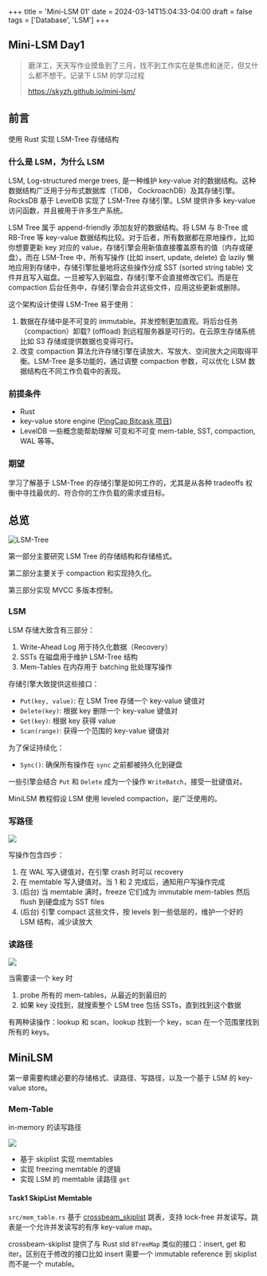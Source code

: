 +++
title = 'Mini-LSM 01'
date = 2024-03-14T15:04:33-04:00
draft = false
tags = ['Database', 'LSM']
+++

## Mini-LSM Day1

> 磨洋工，天天写作业摸鱼到了三月，找不到工作实在是焦虑和迷茫，但又什么都不想干。记录下 LSM 的学习过程
>
> https://skyzh.github.io/mini-lsm/

## 前言

使用 Rust 实现 LSM-Tree 存储结构

### 什么是 LSM，为什么 LSM

LSM, Log-structured merge trees, 是一种维护 key-value 对的数据结构。这种数据结构广泛用于分布式数据库（TiDB， CockroachDB）及其存储引擎。RocksDB 基于 LevelDB 实现了 LSM-Tree 存储引擎。LSM 提供许多 key-value 访问函数，并且被用于许多生产系统。

LSM Tree 属于 append-friendly 添加友好的数据结构。将 LSM 与 B-Tree 或 RB-Tree 等 key-value 数据结构比较。对于后者，所有数据都在原地操作，比如你想要更新 key 对应的 value，存储引擎会用新值直接覆盖原有的值（内存或硬盘）。而在 LSM-Tree 中，所有写操作 (比如 insert, update, delete) 会 lazily 懒地应用到存储中，存储引擎批量地将这些操作分成 SST (sorted string table) 文件并且写入磁盘。一旦被写入到磁盘，存储引擎不会直接修改它们。而是在 compaction 后台任务中，存储引擎会合并这些文件，应用这些更新或删除。

这个架构设计使得 LSM-Tree 易于使用：

1. 数据在存储中是不可变的 immutable。并发控制更加直观。将后台任务（compaction）卸载? (offload) 到远程服务器是可行的。在云原生存储系统比如 S3 存储或提供数据也变得可行。
2. 改变 compaction 算法允许存储引擎在读放大、写放大、空间放大之间取得平衡。LSM-Tree 是多功能的，通过调整 compaction 参数，可以优化 LSM 数据结构在不同工作负载中的表现。

### 前提条件

- Rust
- key-value store engine ([PingCap Bitcask 项目](https://github.com/pingcap/talent-plan/tree/master/courses/rust/projects/project-2))
- LevelDB 一些概念能帮助理解 可变和不可变 mem-table, SST, compaction, WAL 等等。

### 期望

学习了解基于 LSM-Tree 的存储引擎是如何工作的，尤其是从各种 tradeoffs 权衡中寻找最优的、符合你的工作负载的需求或目标。

## 总览

![LSM-Tree](https://s2.loli.net/2024/03/15/lmvd4PQyrZazuKc.png)

第一部分主要研究 LSM Tree 的存储结构和存储格式。

第二部分主要关于 compaction 和实现持久化。

第三部分实现 MVCC 多版本控制。

### LSM

LSM 存储大致含有三部分：

1. Write-Ahead Log 用于持久化数据（Recovery）
2. SSTs 在磁盘用于维护 LSM-Tree 结构
3. Mem-Tables 在内存用于 batching 批处理写操作

存储引擎大致提供这些接口：

- `Put(key, value)`: 在 LSM Tree 存储一个 key-value 键值对
- `Delete(key)`: 根据 key 删除一个 key-value 键值对
- `Get(key)`: 根据 key 获得 value
- `Scan(range)`: 获得一个范围的 key-value 键值对

为了保证持续化：

- `Sync()`: 确保所有操作在 `sync` 之前都被持久化到硬盘

一些引擎会结合 `Put` 和 `Delete` 成为一个操作 `WriteBatch`，接受一批键值对。

MiniLSM 教程假设 LSM 使用 leveled compaction，是广泛使用的。

### 写路径

![](https://s2.loli.net/2024/03/15/VwoSxREh23zgaMe.png)

写操作包含四步：

1. 在 WAL 写入键值对，在引擎 crash 时可以 recovery
2. 在 memtable 写入键值对。当 1 和 2 完成后，通知用户写操作完成
3. (后台) 当 memtable 满时，freeze 它们成为 immutable mem-tables 然后 flush 到硬盘成为 SST files
4. (后台) 引擎 compact 这些文件，按 levels 到一些低层的，维护一个好的 LSM 结构，减少读放大

### 读路径

![](https://s2.loli.net/2024/03/15/v9wUOk3GJElqXVH.png)

当需要读一个 key 时

1. probe 所有的 mem-tables，从最近的到最旧的
2. 如果 key 没找到，就搜索整个 LSM tree 包括 SSTs，直到找到这个数据

有两种读操作：lookup 和 scan，lookup 找到一个 key，scan 在一个范围里找到所有的 keys。

## MiniLSM

第一章需要构建必要的存储格式、读路径、写路径，以及一个基于 LSM 的 key-value store。

### Mem-Table

in-memory 的读写路径

![](https://s2.loli.net/2024/03/15/ybQxUzwYIpS6fju.png)

- 基于 skiplist 实现 memtables
- 实现 freezing memtable 的逻辑
- 实现 LSM 的 memtable 读路径 `get`

#### Task1 SkipList Memtable

`src/mem_table.rs` 基于 [crossbeam_skiplist](https://docs.rs/crossbeam-skiplist/latest/crossbeam_skiplist/) 跳表，支持 lock-free 并发读写。跳表是一个允许并发读写的有序 key-value map。

crossbeam-skiplist 提供了与 Rust std `BTreeMap` 类似的接口：insert, get 和 iter。区别在于修改的接口比如 insert 需要一个 immutable reference 到 skiplist 而不是一个 mutable。
